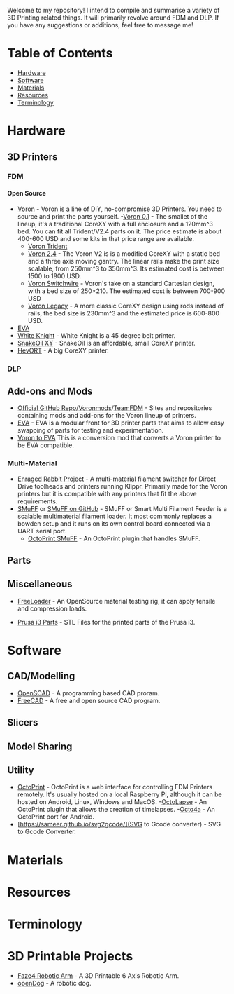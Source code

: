 Welcome to my repository! I intend to compile and summarise a variety of 3D Printing related things. It will primarily revolve around FDM and DLP. If you have any suggestions or additions, feel free to message me!

# Table of Contents
- [Hardware](https://github.com/KingofDelusion/3DPrintingResources#hardware)
- [Software](https://github.com/KingofDelusion/3DPrintingResources#software)
- [Materials](https://github.com/KingofDelusion/3DPrintingResources#materials)
- [Resources](https://github.com/KingofDelusion/3DPrintingResources#resources)
- [Terminology](https://github.com/KingofDelusion/3DPrintingResources#terminology)

# Hardware

  ## 3D Printers
  
   ### FDM
   
   #### Open Source
   - [Voron](https://vorondesign.com/) - Voron is a line of DIY, no-compromise 3D Printers. You need to source and print the parts yourself.
      -[Voron 0.1](https://vorondesign.com/voron0.1) - The smallet of the lineup, it's a traditional CoreXY with a full enclosure and a 120mm^3 bed. You can fit all Trident/V2.4 parts on it. The price estimate is about 400-600 USD and some kits in that price range are available. 
      - [Voron Trident](https://vorondesign.com/voron_trident)
      - [Voron 2.4](https://vorondesign.com/voron2.4) - The Voron V2 is is a modified CoreXY with a static bed and a three axis moving gantry. The linear rails make the print size scalable, from 250mm^3 to 350mm^3. Its estimated cost is between 1500 to 1900 USD.
      - [Voron Switchwire](https://vorondesign.com/voron_switchwire) - Voron's take on a standard Cartesian design, with a bed size of 250×210. The estimated cost is between 700-900 USD
      - [Voron Legacy](https://vorondesign.com/voron_legacy) - A more classic CoreXY design using rods instead of rails, the bed size is 230mm^3 and the estimated price is 600-800 USD.
   - [EVA](https://eva-3d.github.io/eva-spec/)
   - [White Knight](https://github.com/NAK3DDesigns/White-Knight) - White Knight is a 45 degree belt printer.
   - [SnakeOil XY](https://github.com/SnakeOilXY/SnakeOil-XY) - SnakeOil is an affordable, small CoreXY printer.
   - [HevORT](http://docs.hevort.com/#%2Fpages%2Fhome=) - A big CoreXY printer.



   ### DLP

  ## Add-ons and Mods
  
  - [Official GitHub Repo](https://github.com/VoronDesign/VoronUsers/tree/master/printer_mods)/[Voronmods](https://faked.org/voronmods/)/[TeamFDM](https://www.teamfdm.com/files/category/2-printable-voron-user-mods/#:~:text=Voron%20User%20Mods%2C%20or%20%22UserMods,0%20Licensing.) - Sites and repositories containing mods and add-ons for the Voron lineup of printers.
  - [EVA](https://eva-3d.github.io/eva-spec/) - EVA is a modular front for 3D printer parts that aims to allow easy swapping of parts for testing and experimentation.
  - [Voron to EVA](https://github.com/majarspeed/Voron-EVA-conversion) This is a conversion mod that converts a Voron printer to be EVA compatible.
  
   ### Multi-Material
   - [Enraged Rabbit Project](https://github.com/EtteGit/EnragedRabbitProject) - A multi-material filament switcher for Direct Drive toolheads and printers running Klippr. Primarily made for the Voron printers but it is compatible with any printers that fit the above requirements.
   - [SMuFF](https://sites.google.com/view/the-smuff/) or [SMuFF on GitHub](https://github.com/technik-gegg/SMuFF-1.1) - SMuFF or Smart Multi Filament Feeder is a scalable multimaterial filament loader. It most commonly replaces a bowden setup and it runs on its own control board connected via a UART serial port.
      - [OctoPrint SMuFF](https://github.com/technik-gegg/OctoPrint-Smuff) - An OctoPrint plugin that handles SMuFF.
  
  ## Parts
  
  ## Miscellaneous
  - [FreeLoader](https://www.creativemachineslab.com/freeloader.html) - An OpenSource material testing rig, it can apply tensile and compression loads.
  
  - [Prusa i3 Parts](https://github.com/prusa3d/Original-Prusa-i3) - STL Files for the printed parts of the Prusa i3.

# Software

  ## CAD/Modelling
   - [OpenSCAD](https://github.com/openscad/openscad) - A programming based CAD proram.
  - [FreeCAD](https://github.com/FreeCAD/FreeCAD) - A free and open source CAD program.

  ## Slicers

  ## Model Sharing
  
  ## Utility
  - [OctoPrint](https://octoprint.org/) - OctoPrint is a web interface for controlling FDM Printers remotely. It's usually hosted on a local Raspberry Pi, although it can be hosted on Android, Linux, Windows and MacOS.
      -[OctoLapse](https://github.com/FormerLurker/Octolapse) - An OctoPrint plugin that allows the creation of timelapses.
      -[Octo4a](https://github.com/feelfreelinux/octo4a) - An OctoPrint port for Android.
  - [https://sameer.github.io/svg2gcode/](SVG to Gcode converter) - SVG to Gcode Converter.

# Materials

# Resources

# Terminology

# 3D Printable Projects
- [Faze4 Robotic Arm](https://github.com/PCrnjak/Faze4-Robotic-arm) - A 3D Printable 6 Axis Robotic Arm.
- [openDog](https://github.com/XRobots/openDog) - A robotic dog.
